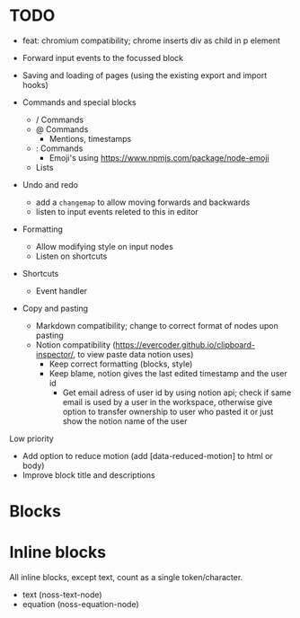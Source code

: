 # TODO
- feat: chromium compatibility; chrome inserts div as child in p element

- Forward input events to the focussed block
- Saving and loading of pages (using the existing export and import hooks)
- Commands and special blocks
  - / Commands
  - @ Commands
    - Mentions, timestamps
  - : Commands
    - Emoji's using https://www.npmjs.com/package/node-emoji
  - Lists
- Undo and redo
  - add a `changemap` to allow moving forwards and backwards
  - listen to input events releted to this in editor
- Formatting
  - Allow modifying style on input nodes
  - Listen on shortcuts
- Shortcuts
  - Event handler
- Copy and pasting
  - Markdown compatibility; change to correct format of nodes upon pasting
  - Notion compatibility (https://evercoder.github.io/clipboard-inspector/, to view paste data notion uses)
    - Keep correct formatting (blocks, style)
    - Keep blame, notion gives the last edited timestamp and the user id
      - Get email adress of user id by using notion api; check if same email is used by a user in the workspace, otherwise give option to transfer ownership to user who pasted it or just show the notion name of the user

Low priority

- Add option to reduce motion (add [data-reduced-motion] to html or body)
- Improve block title and descriptions

# Blocks

# Inline blocks
All inline blocks, except text, count as a single token/character.

- text (noss-text-node)
- equation (noss-equation-node)